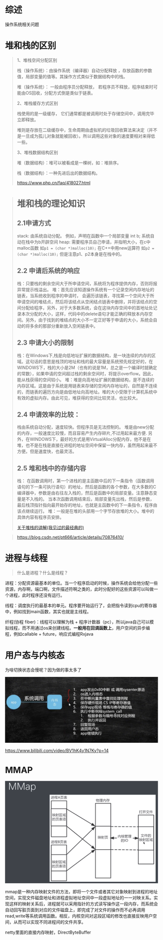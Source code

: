 # 综述

操作系统相关问题



# 堆和栈的区别

> 1、堆栈空间分配区别
>
> 栈（操作系统）：由操作系统（编译器）自动分配释放 ，存放函数的参数值，局部变量的值等。其操作方式类似于数据结构中的栈。
>
> 堆（操作系统）： 一般由程序员分配释放， 若程序员不释放，程序结束时可能由OS回收，分配方式倒是类似于链表。
>
> 2、堆栈缓存方式区别
>
> 栈使用的是一级缓存， 它们通常都是被调用时处于存储空间中，调用完毕立即释放。
>
> 堆则是存放在二级缓存中，生命周期由虚拟机的垃圾回收算法来决定（并不是一旦成为孤儿对象就能被回收）。所以调用这些对象的速度要相对来得低一些。
>
> 3、堆栈数据结构区别
>
> 堆（数据结构）：堆可以被看成是一棵树，如：堆排序。
>
> 栈（数据结构）：一种先进后出的数据结构。
>
> https://www.php.cn/faq/418027.html



> # 堆和栈的理论知识
>
> ## 2.1申请方式
>
> stack: 
>  由系统自动分配。 例如，声明在函数中一个局部变量 int b; 系统自动在栈中为b开辟空间 
>  heap: 
>  需要程序员自己申请，并指明大小，在c中malloc函数 
>  如`p1 = (char *)malloc(10);` 
>  在C++中用new运算符 
>  如`p2 = (char *)malloc(10);` 
>  但是注意p1、p2本身是在栈中的。
>
> ## 2.2 申请后系统的响应
>
> 栈：只要栈的剩余空间大于所申请空间，系统将为程序提供内存，否则将报异常提示栈溢出。 
>  堆：首先应该知道操作系统有一个记录空闲内存地址的链表，当系统收到程序的申请时， 
>   会遍历该链表，寻找第一个空间大于所申请空间的堆结点，然后将该结点从空闲结点链表中删除，并将该结点的空间分配给程序，另外，对于大多数系统，会在这块内存空间中的首地址处记录本次分配的大小，这样，代码中的delete语句才能正确的释放本内存空间。另外，由于找到的堆结点的大小不一定正好等于申请的大小，系统会自动的将多余的那部分重新放入空闲链表中。
>
> ## 2.3 申请大小的限制
>
> 栈：在Windows下,栈是向低地址扩展的数据结构，是一块连续的内存的区域。这句话的意思是栈顶的地址和栈的最大容量是系统预先规定好的，在WINDOWS下，栈的大小是2M（也有的说是1M，总之是一个编译时就确定的常数），如果申请的空间超过栈的剩余空间时，将提示overflow。因此，能从栈获得的空间较小。 
>  堆：堆是向高地址扩展的数据结构，是不连续的内存区域。这是由于系统是用链表来存储的空闲内存地址的，自然是不连续的，而链表的遍历方向是由低地址向高地址。堆的大小受限于计算机系统中有效的虚拟内存。由此可见，堆获得的空间比较灵活，也比较大。
>
> ## 2.4 申请效率的比较：
>
> 栈由系统自动分配，速度较快。但程序员是无法控制的。 
>  堆是由new分配的内存，一般速度比较慢，而且容易产生内存碎片,不过用起来最方便. 
>  另外，在WINDOWS下，最好的方式是用VirtualAlloc分配内存，他不是在堆，也不是在栈是直接在进程的地址空间中保留一快内存，虽然用起来最不方便。但是速度快，也最灵活。
>
> ## 2.5 堆和栈中的存储内容
>
> 栈： 在函数调用时，第一个进栈的是主函数中后的下一条指令（函数调用语句的下一条可执行语句）的地址，然后是函数的各个参数，在大多数的C编译器中，参数是由右往左入栈的，然后是函数中的局部变量。注意静态变量是不入栈的。 
>  当本次函数调用结束后，局部变量先出栈，然后是参数，最后栈顶指针指向最开始存的地址，也就是主函数中的下一条指令，程序由该点继续运行。 
>  堆：一般是在堆的头部用一个字节存放堆的大小。堆中的具体内容有程序员安排。
>
> [关于堆栈的讲解(我见过的最经典的)](https://blog.csdn.net/yingms/article/details/53188974)



> https://blog.csdn.net/pt666/article/details/70876410/



# 进程与线程

> 什么是进程？什么是线程？

进程：分配资源最基本的单位。当一个程序启动的时候，操作系统会给他分配一些资源，内存啊，端口啊，文件描述符啊之类的，此时分配好的这些资源可以叫做一个进程，此时程序还没有运行。

线程：调度执行的最基本的单元。程序要开始运行了，会把指令读到cpu的寄存器中，例如找到main函数，其实也就是主线程。

纤程(协程 fiber)：线程可以理解为栈 + 程序计数器（pc），所以java自己可以模拟线程，而不用通过os来创建线程。**一般用在回调函数上**，用户空间的异步编程，例如callable + future，响应式编程Rxjava



# 用户态与内核态

为啥切换状态会慢呢？因为做的事太多了

![image-20210428215235701](截图/操作系统/image-20210428215235701.png)

https://www.bilibili.com/video/BV1hK4y1N7Ky?p=14



# MMAP

![image-20210504095804823](截图/操作系统/mmap.png)



mmap是一种内存映射文件的方法，即将一个文件或者其它对象映射到进程的地址空间，实现文件磁盘地址和进程虚拟地址空间中一段虚拟地址的一一对映关系。实现这样的映射关系后，进程就可以采用指针的方式读写操作这一段内存，而系统会自动回写脏页面到对应的文件磁盘上，即完成了对文件的操作而不必再调用read,write等系统调用函数。相反，内核空间对这段区域的修改也直接反映用户空间，从而可以实现不同进程间的文件共享。

netty里面的直接内存映射，DirectByteBuffer